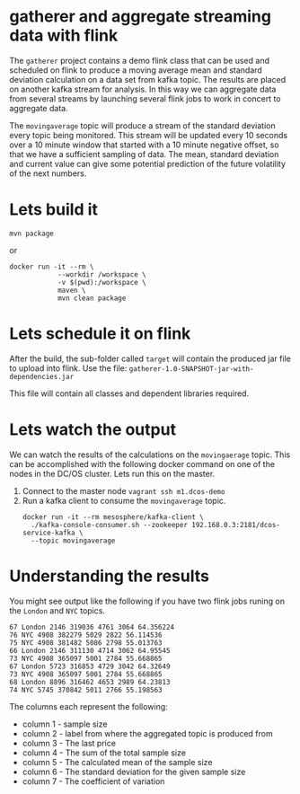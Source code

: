 # gatherer and aggregate streaming data with flink

The `gatherer` project contains a demo flink class that can be used and scheduled
on flink to produce a moving average mean and standard deviation calculation
on a data set from kafka topic.  The results are placed on another kafka stream
for analysis.  In this way we can aggregate data from several streams by
launching several flink jobs to work in concert to aggregate data.

The `movingaverage` topic will produce a stream of the standard deviation every
topic being monitored.  This stream will be updated every 10 seconds over a 10 minute
window that started with a 10 minute negative offset, so that we have a sufficient
sampling of data.  The mean, standard deviation and current value can give some
potential prediction of the future volatility of the next numbers.


# Lets build it

`mvn package`

or

```
docker run -it --rm \
            --workdir /workspace \
            -v $(pwd):/workspace \
            maven \
            mvn clean package
```

# Lets schedule it on flink

After the build, the sub-folder called `target` will contain the produced jar file to upload into flink.  Use the file:
`gatherer-1.0-SNAPSHOT-jar-with-dependencies.jar`

This file will contain all classes and dependent libraries required.

# Lets watch the output

We can watch the results of the calculations on the `movingaerage` topic.
This can be accomplished with the following docker command on one of the
nodes in the DC/OS cluster.  Lets run this on the master.

1. Connect to the master node `vagrant ssh m1.dcos-demo`
2. Run a kafka client to consume the `movingaverage` topic.
   ```
   docker run -it --rm mesosphere/kafka-client \
     ./kafka-console-consumer.sh --zookeeper 192.168.0.3:2181/dcos-service-kafka \
     --topic movingaverage
   ```

# Understanding the results

You might see output like the following if you have two flink jobs runing on the `London` and `NYC` topics.

```
67 London 2146 319036 4761 3064 64.356224
76 NYC 4908 382279 5029 2822 56.114536
75 NYC 4908 381482 5086 2798 55.013763
66 London 2146 311130 4714 3062 64.95545
73 NYC 4908 365097 5001 2784 55.668865
67 London 5723 316853 4729 3042 64.32649
73 NYC 4908 365097 5001 2784 55.668865
68 London 8896 316462 4653 2989 64.23813
74 NYC 5745 370842 5011 2766 55.198563
```
The columns each represent the following:
- column 1 - sample size
- column 2 - label from where the aggregated topic is produced from
- column 3 - The last price
- column 4 - The sum of the total sample size
- column 5 - The calculated mean of the sample size
- column 6 - The standard deviation for the given sample size
- column 7 - The coefficient of variation
